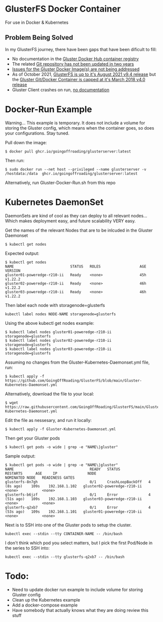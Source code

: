 # GlusterFS Docker Container
For use in Docker & Kubernetes

## Problem Being Solved
In my GlusterFS journey, there have been gaps that have been dificult to fill:
* No documentation in the [Gluster Docker Hub container registry](https://hub.docker.com/r/gluster/gluster-centos)
* The related [Git repository has not been updated in two years](https://github.com/gluster/gluster-containers)
* [Issues for the Gluster Docker Image(s) are not being addressed](https://github.com/gluster/gluster-containers/issues)
* As of October 2021, [GlusterFS is up to it's August 2021 v9.4 release](https://docs.gluster.org/en/latest/release-notes/9.4/) but the [Gluster Git/Docker Container is capped at it's March 2018 v4.0 release](https://github.com/gluster/gluster-containers)
* Gluster Client crashes on run, [no documentation](https://github.com/gluster/gluster-containers/tree/master/gluster-client)


# Docker-Run Example 
Warning...  This example is temporary.  It does not include a volume for storing the Gluster config, which means when the container goes, so does your configurations.  Stay tuned.

Pull down the image:

```
$ docker pull ghcr.io/goingoffroading/glusterserver:latest
```

Then run:

```
$ sudo docker run --net host --privileged --name glusterserver -v /hostdata:/data  ghcr.io/goingoffroading/glusterserver:latest
```

Alternatively, run Gluster-Docker-Run.sh from this repo

# Kubernetes DaemonSet
DaemonSets are kind of cool as they can deploy to all relevant nodes...  Which makes deployment easy, and future scalability VERY easy.

Get the names of the relevant Nodes that are to be inlcuded in the Gluster Daemonset

```
$ kubectl get nodes
```

Expected output:
```
$ kubectl get nodes
NAME                          STATUS   ROLES                  AGE    VERSION
gluster01-poweredge-r210-ii   Ready    <none>                 45h    v1.22.2
gluster02-poweredge-r210-ii   Ready    <none>                 46h    v1.22.2
gluster03-poweredge-r210-ii   Ready    <none>                 46h    v1.22.2
```
Then label each node with storagenode=glusterfs

```
kubectl label nodes NODE-NAME storagenode=glusterfs
```
Using the above kubectl get nodes example:
```
$ kubectl label nodes gluster01-poweredge-r210-ii storagenode=glusterfs
$ kubectl label nodes gluster02-poweredge-r210-ii storagenode=glusterfs
$ kubectl label nodes gluster03-poweredge-r210-ii storagenode=glusterfs
```
Assuming no changes from the Gluster-Kubernetes-Daemonset.yml file, run:
```
$ kubectl apply -f https://github.com/GoingOffRoading/GlusterFS/blob/main/Gluster-Kubernetes-Daemonset.yml
```
Alternatively, download the file to your local:
```
$ wget https://raw.githubusercontent.com/GoingOffRoading/GlusterFS/main/Gluster-Kubernetes-Daemonset.yml
```
Edit the file as nessesary, and run it locally:
```
$ kubectl apply -f Gluster-Kubernetes-Daemonset.yml
```
Then get your Gluster pods
```
$ kubectl get pods -o wide | grep -e "NAME\|gluster"
```
Sample output:
```
$ kubectl get pods -o wide | grep -e "NAME\|gluster"
NAME                                   READY   STATUS             RESTARTS      AGE     IP              NODE                          NOMINATED NODE   READINESS GATES
glusterfs-8n7gh                        0/1     CrashLoopBackOff   4 (8s ago)    109s    192.168.1.102   gluster02-poweredge-r210-ii   <none>           <none>
glusterfs-b6jzf                        0/1     Error              4 (51s ago)   109s    192.168.1.103   gluster03-poweredge-r210-ii   <none>           <none>
glusterfs-q2xb7                        0/1     Error              4 (53s ago)   109s    192.168.1.101   gluster01-poweredge-r210-ii   <none>           <none>
```
Next is to SSH into one of the Gluster pods to setup the cluster.
```
kubectl exec --stdin --tty CONTAINER-NAME -- /bin/bash
```
I don't think which pod you select matters, but I pick the first Pod/Node in the series to SSH into:
```
kubectl exec --stdin --tty glusterfs-q2xb7 -- /bin/bash
```


# Todo:

* Need to update docker run example to include volume for storing Gluster config
* Clean up the Kubernetes example
* Add a docker-compose example
* Have somebody that actually knows what they are doing review this stuff